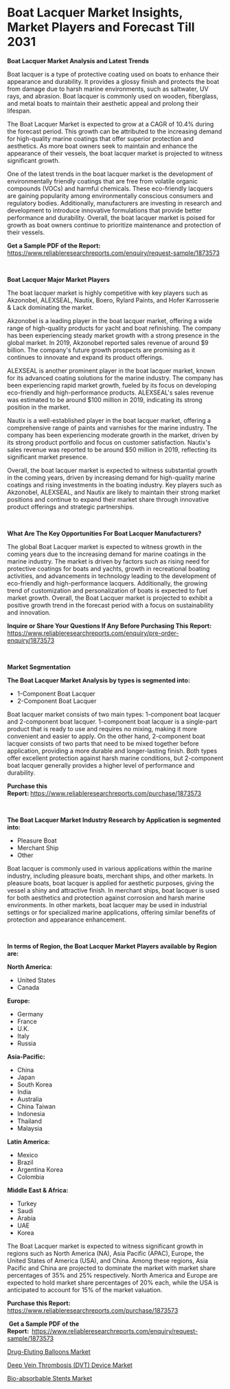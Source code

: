 <p><h1>Boat Lacquer Market Insights, Market Players and Forecast Till 2031</h1></p><p><strong>Boat Lacquer Market Analysis and Latest Trends</strong></p>
<p><p>Boat lacquer is a type of protective coating used on boats to enhance their appearance and durability. It provides a glossy finish and protects the boat from damage due to harsh marine environments, such as saltwater, UV rays, and abrasion. Boat lacquer is commonly used on wooden, fiberglass, and metal boats to maintain their aesthetic appeal and prolong their lifespan.</p><p>The Boat Lacquer Market is expected to grow at a CAGR of 10.4% during the forecast period. This growth can be attributed to the increasing demand for high-quality marine coatings that offer superior protection and aesthetics. As more boat owners seek to maintain and enhance the appearance of their vessels, the boat lacquer market is projected to witness significant growth.</p><p>One of the latest trends in the boat lacquer market is the development of environmentally friendly coatings that are free from volatile organic compounds (VOCs) and harmful chemicals. These eco-friendly lacquers are gaining popularity among environmentally conscious consumers and regulatory bodies. Additionally, manufacturers are investing in research and development to introduce innovative formulations that provide better performance and durability. Overall, the boat lacquer market is poised for growth as boat owners continue to prioritize maintenance and protection of their vessels.</p></p>
<p><strong>Get a Sample PDF of the Report:&nbsp;</strong> <a href="https://www.reliableresearchreports.com/enquiry/request-sample/1873573">https://www.reliableresearchreports.com/enquiry/request-sample/1873573</a></p>
<p>&nbsp;</p>
<p><strong>Boat Lacquer Major Market Players</strong></p>
<p><p>The boat lacquer market is highly competitive with key players such as Akzonobel, ALEXSEAL, Nautix, Boero, Rylard Paints, and Hofer Karrosserie & Lack dominating the market. </p><p>Akzonobel is a leading player in the boat lacquer market, offering a wide range of high-quality products for yacht and boat refinishing. The company has been experiencing steady market growth with a strong presence in the global market. In 2019, Akzonobel reported sales revenue of around $9 billion. The company's future growth prospects are promising as it continues to innovate and expand its product offerings.</p><p>ALEXSEAL is another prominent player in the boat lacquer market, known for its advanced coating solutions for the marine industry. The company has been experiencing rapid market growth, fueled by its focus on developing eco-friendly and high-performance products. ALEXSEAL's sales revenue was estimated to be around $100 million in 2019, indicating its strong position in the market.</p><p>Nautix is a well-established player in the boat lacquer market, offering a comprehensive range of paints and varnishes for the marine industry. The company has been experiencing moderate growth in the market, driven by its strong product portfolio and focus on customer satisfaction. Nautix's sales revenue was reported to be around $50 million in 2019, reflecting its significant market presence.</p><p>Overall, the boat lacquer market is expected to witness substantial growth in the coming years, driven by increasing demand for high-quality marine coatings and rising investments in the boating industry. Key players such as Akzonobel, ALEXSEAL, and Nautix are likely to maintain their strong market positions and continue to expand their market share through innovative product offerings and strategic partnerships.</p></p>
<p>&nbsp;</p>
<p><strong>What Are The Key Opportunities For Boat Lacquer Manufacturers?</strong></p>
<p><p>The global Boat Lacquer market is expected to witness growth in the coming years due to the increasing demand for marine coatings in the marine industry. The market is driven by factors such as rising need for protective coatings for boats and yachts, growth in recreational boating activities, and advancements in technology leading to the development of eco-friendly and high-performance lacquers. Additionally, the growing trend of customization and personalization of boats is expected to fuel market growth. Overall, the Boat Lacquer market is projected to exhibit a positive growth trend in the forecast period with a focus on sustainability and innovation.</p></p>
<p><strong>Inquire or Share Your Questions If Any Before Purchasing This Report:</strong> <a href="https://www.reliableresearchreports.com/enquiry/pre-order-enquiry/1873573">https://www.reliableresearchreports.com/enquiry/pre-order-enquiry/1873573</a></p>
<p>&nbsp;</p>
<p><strong>Market Segmentation</strong></p>
<p><strong>The Boat Lacquer Market Analysis by types is segmented into:</strong></p>
<p><ul><li>1-Component Boat Lacquer</li><li>2-Component Boat Lacquer</li></ul></p>
<p><p>Boat lacquer market consists of two main types: 1-component boat lacquer and 2-component boat lacquer. 1-component boat lacquer is a single-part product that is ready to use and requires no mixing, making it more convenient and easier to apply. On the other hand, 2-component boat lacquer consists of two parts that need to be mixed together before application, providing a more durable and longer-lasting finish. Both types offer excellent protection against harsh marine conditions, but 2-component boat lacquer generally provides a higher level of performance and durability.</p></p>
<p><strong>Purchase this Report:&nbsp;</strong><a href="https://www.reliableresearchreports.com/purchase/1873573">https://www.reliableresearchreports.com/purchase/1873573</a></p>
<p>&nbsp;</p>
<p><strong>The Boat Lacquer Market Industry Research by Application is segmented into:</strong></p>
<p><ul><li>Pleasure Boat</li><li>Merchant Ship</li><li>Other</li></ul></p>
<p><p>Boat lacquer is commonly used in various applications within the marine industry, including pleasure boats, merchant ships, and other markets. In pleasure boats, boat lacquer is applied for aesthetic purposes, giving the vessel a shiny and attractive finish. In merchant ships, boat lacquer is used for both aesthetics and protection against corrosion and harsh marine environments. In other markets, boat lacquer may be used in industrial settings or for specialized marine applications, offering similar benefits of protection and appearance enhancement.</p></p>
<p>&nbsp;</p>
<p><strong>In terms of Region, the Boat Lacquer Market Players available by Region are:</strong></p>
<p>
    <p> <strong> North America: </strong>
        <ul>
            <li>United States</li>
            <li>Canada</li>
        </ul>
        </p> 
    <p> <strong> Europe: </strong>
        <ul>
            <li>Germany</li>
            <li>France</li>
            <li>U.K.</li>
            <li>Italy</li>
            <li>Russia</li>
        </ul>
        </p> 
    <p> <strong> Asia-Pacific: </strong>
        <ul>
            <li>China</li>
            <li>Japan</li>
            <li>South Korea</li>
            <li>India</li>
            <li>Australia</li>
            <li>China Taiwan</li>
            <li>Indonesia</li>
            <li>Thailand</li>
            <li>Malaysia</li>
        </ul>
        </p> 
    <p> <strong> Latin America: </strong>
        <ul>
            <li>Mexico</li>
            <li>Brazil</li>
            <li>Argentina Korea</li>
            <li>Colombia</li>
        </ul>
        </p> 
    <p> <strong> Middle East & Africa: </strong>
        <ul>
            <li>Turkey</li>
            <li>Saudi</li>
            <li>Arabia</li>
            <li>UAE</li>
            <li>Korea</li>
        </ul>
    </p>
    </p>
<p><p>The Boat Lacquer market is expected to witness significant growth in regions such as North America (NA), Asia Pacific (APAC), Europe, the United States of America (USA), and China. Among these regions, Asia Pacific and China are projected to dominate the market with market share percentages of 35% and 25% respectively. North America and Europe are expected to hold market share percentages of 20% each, while the USA is anticipated to account for 15% of the market valuation.</p></p>
<p><strong>Purchase this Report: </strong><a href="https://www.reliableresearchreports.com/purchase/1873573">https://www.reliableresearchreports.com/purchase/1873573</a></p>
<p>&nbsp;<strong>Get a Sample PDF of the Report:&nbsp;&nbsp;</strong><a href="https://www.reliableresearchreports.com/enquiry/request-sample/1873573">https://www.reliableresearchreports.com/enquiry/request-sample/1873573</a></p>
<p><strong></strong></p>
<p><p><a href="https://view.publitas.com/reportprime-1/drug-eluting-balloons-market-analysis-examines-its-scope-on-growth-opportunities-and-forecasted-trends-spanning-from-2023-to-2030/">Drug-Eluting Balloons Market</a></p><p><a href="https://view.publitas.com/reportprime-1/deep-vein-thrombosis-dvt-device-market-size-and-growth-market-segmentation-regional-and-country-breakdowns-and-market-trends-for-period-from-2023-2030/">Deep Vein Thrombosis (DVT) Device Market</a></p><p><a href="https://view.publitas.com/reportprime-1/bio-absorbable-stents-market-size-share-trends-analysis-report-by-application-regional-outlook-competitive-strategies-and-segment-forecasts-2023-2030/">Bio-absorbable Stents Market</a></p></p>